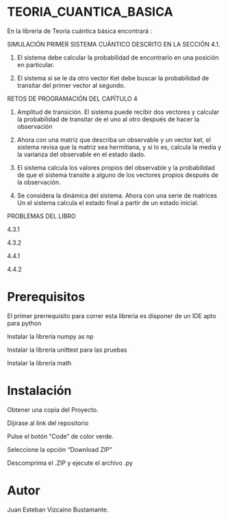 # TEORIA_CUANTICA_BASICA
En la librería de Teoría cuántica básica encontrará :

SIMULACIÓN PRIMER SISTEMA CUÁNTICO DESCRITO EN LA SECCIÓN 4.1.

1. El sistema debe calcular la probabilidad de encontrarlo en una posición en particular.

2. El sistema si se le da otro vector Ket debe buscar la probabilidad de transitar del primer vector al segundo.

RETOS DE PROGRAMACIÓN DEL CAPÍTULO 4

1. Amplitud de transición. El sistema puede recibir dos vectores y calcular la probabilidad de transitar de el uno al otro después de hacer la observación

2. Ahora con una matriz que describa un observable y un vector ket, el sistema revisa que la matriz sea hermitiana, y si lo es, calcula la media y la varianza del observable en el estado dado.

3. El sistema calcula los valores propios del observable y la probabilidad de que el sistema transite a alguno de los vectores propios después de la observación.

4. Se considera la dinámica del sistema. Ahora con una serie de matrices Un el sistema calcula el estado final a partir de un estado inicial.

PROBLEMAS DEL LIBRO

4.3.1

4.3.2

4.4.1

4.4.2

# Prerequisitos

El primer prerrequisito para correr esta libreria es disponer de un IDE apto para python

Instalar la librería numpy as np

Instalar la librería unittest para las pruebas 

Instalar la librería math

# Instalación

Obtener una copia del Proyecto.

Dijirase al link del repositorio

Pulse el botón “Code” de color verde.

Seleccione la opción “Download ZIP”

Descomprima el .ZIP y ejecute el archivo .py

# Autor

Juan Esteban Vizcaino Bustamante.
